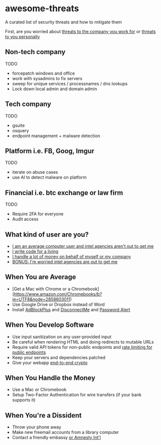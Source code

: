 # awesome-threats
A curated list of security threats and how to mitigate them

First, are you worried about [threats to the company you work for](#on-tech-company) or [threats to you personally](#what-kind-of-user-are-you) 


## Non-tech company
TODO 
- forcepatch windows and office
- work with sysadmins to fix servers
- sweep for unique services / processnames / dns lookups
- Lock down local admin and domain admin

## Tech company
TODO
- gsuite
- osquery
- endpoint management + malware detection


## Platform i.e. FB, Goog, Imgur
TODO
- iterate on abuse cases
- use AI to detect malware on platform

## Financial i.e. btc exchange or law firm
TODO
- Require 2FA for everyone
- Audit access

## What kind of user are you?
- [I am an average computer user and intel agencies aren't out to get me](#when-you-are-average)
- [I write code for a living](#when-you-develop-software)
- [I handle a lot of money on behalf of myself or my company](#when-you-handle-the-money)
- [BONUS: I'm worried intel agencies are out to get me](#when-youre-a-dissident)

## When You are Average
- [Get a Mac with Chrome or a Chromebook] (https://www.amazon.com/Chromebooks/b?ie=UTF8&node=2858603011)
- Use Google Drive or Dropbox instead of Word
- Install [AdBlockPlus](https://adblockplus.org/) and [DisconnectMe](https://disconnect.me/) and [Password Alert](https://chrome.google.com/webstore/detail/password-alert/noondiphcddnnabmjcihcjfbhfklnnep/)

## When You Develop Software
- Use input sanitization on any user-provided input
- Be careful when rendering HTML and doing redirects to mutable URLs
- Require valid API tokens for non-public endpoints and [rate limiting for public endpoints](https://nginx.org/en/docs/http/ngx_http_limit_req_module.html)
- Keep your servers and dependencies patched
- Give your webapp [end-to-end crypto](https://letsencrypt.org/getting-started/)

## When You Handle the Money
- Use a Mac or Chromebook 
- Setup Two-Factor Authentication for wire transfers (if your bank supports it)

## When You're a Dissident
- Throw your phone away 
- Make new freemail accounts from a library computer
- Contact a friendly embassy [or Amnesty Int'l](https://securitywithoutborders.org/)
